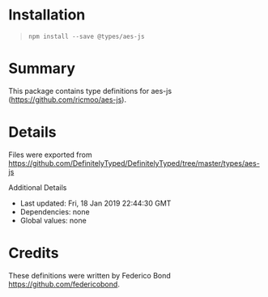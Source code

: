 # Installation
> `npm install --save @types/aes-js`

# Summary
This package contains type definitions for aes-js (https://github.com/ricmoo/aes-js).

# Details
Files were exported from https://github.com/DefinitelyTyped/DefinitelyTyped/tree/master/types/aes-js

Additional Details
 * Last updated: Fri, 18 Jan 2019 22:44:30 GMT
 * Dependencies: none
 * Global values: none

# Credits
These definitions were written by Federico Bond <https://github.com/federicobond>.
